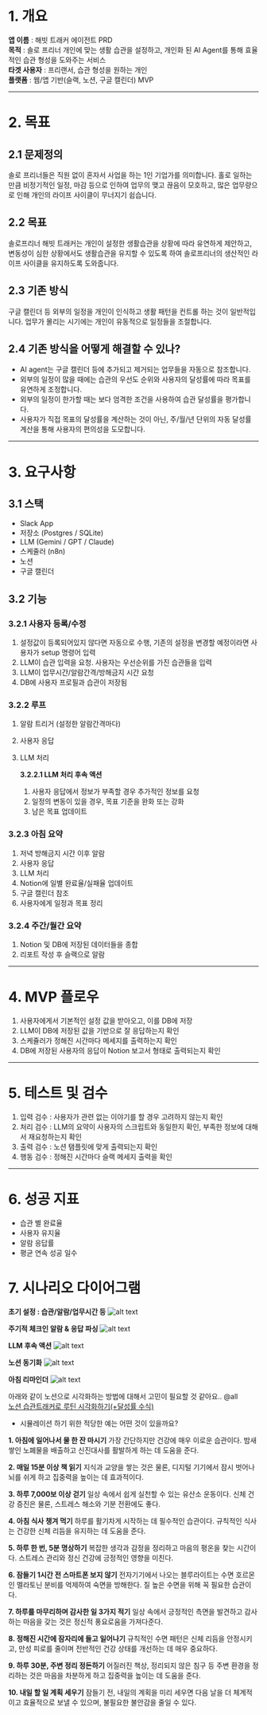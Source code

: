 # 1. 개요

**앱 이름** : 해빗 트래커 에이전트 PRD   
**목적** : 솔로 프리너 개인에 맞는 생활 습관을 설정하고, 개인화 된 AI Agent를 통해 효율적인 습관 형성을 도와주는 서비스   
**타겟 사용자** : 프리랜서, 습관 형성을 원하는 개인   
**플랫폼** : 웹/앱 기반(슬랙, 노션, 구글 캘린더) MVP   

---

# 2. 목표

## 2.1 문제정의

솔로 프리너들은 직원 없이 혼자서 사업을 하는 1인 기업가를 의미합니다.
홀로 일하는 만큼 비정기적인 일정, 마감 등으로 인하여 업무의 맺고 끊음이 모호하고, 많은 업무량으로 인해 개인의 라이프 사이클이 무너지기 쉽습니다.

## 2.2 목표

솔로프리너 해빗 트래커는 개인이 설정한 생활습관을 상황에 따라 유연하게 제안하고, 변동성이 심한 상황에서도 생활습관을 유지할 수 있도록 하여 솔로프리너의 생산적인 라이프 사이클을 유지하도록 도와줍니다.

## 2.3 기존 방식

구글 캘린더 등 외부의 일정을 개인이 인식하고 생활 패턴을 컨트롤 하는 것이 일반적입니다.
업무가 몰리는 시기에는 개인이 유동적으로 일정들을 조절합니다.

## 2.4 기존 방식을 어떻게 해결할 수 있나?

- AI agent는 구글 캘린더 등에 추가되고 제거되는 업무들을 자동으로 참조합니다.
- 외부의 일정이 많을 때에는 습관의 우선도 순위와 사용자의 달성률에 따라 목표를 유연하게 조정합니다.
- 외부의 일정이 한가할 때는 보다 엄격한 조건을 사용하여 습관 달성률을 평가합니다.
- 사용자가 직접 목표의 달성률을 계산하는 것이 아닌, 주/월/년 단위의 자동 달성률 계산을 통해 사용자의 편의성을 도모합니다.

---

# 3. 요구사항

## 3.1 스택

- Slack App
- 저장소 (Postgres / SQLite)
- LLM (Gemini / GPT / Claude)
- 스케줄러 (n8n)
- 노션
- 구글 캘린더

## 3.2 기능

### 3.2.1 사용자 등록/수정

1. 설정값이 등록되어있지 않다면 자동으로 수행, 기존의 설정을 변경할 예정이라면 사용자가 setup 명령어 입력
2. LLM이 습관 입력을 요청. 사용자는 우선순위를 가진 습관들을 입력
3. LLM이 업무시간/알람간격/방해금지 시간 요청
4. DB에 사용자 프로필과 습관이 저장됨

### 3.2.2 루프

1. 알람 트리거 (설정한 알람간격마다)
2. 사용자 응답
3. LLM 처리
    
    **3.2.2.1 LLM 처리 후속 액션**
    
    1. 사용자 응답에서 정보가 부족할 경우 추가적인 정보를 요청
    2. 일정의 변동이 있을 경우, 목표 기준을 완화 또는 강화
    3. 남은 목표 업데이트

### 3.2.3 아침 요약

1. 저녁 방해금지 시간 이후 알람
2. 사용자 응답
3. LLM 처리
4. Notion에 일별 완료율/실패율 업데이트
5. 구글 캘린더 참조
6. 사용자에게 일정과 목표 정리

### 3.2.4 주간/월간 요약

1. Notion 및 DB에 저장된 데이터들을 종합
2. 리포트 작성 후 슬랙으로 알람

---

# 4. MVP 플로우

1. 사용자에게서 기본적인 설정 값을 받아오고, 이를 DB에 저장
2. LLM이 DB에 저장된 값을 기반으로 잘 응답하는지 확인
3. 스케쥴러가 정해진 시간마다 메세지를 출력하는지 확인
4. DB에 저장된 사용자의 응답이 Notion 보고서 형태로 출력되는지 확인

---

# 5. 테스트 및 검수

1. 입력 검수 : 사용자가 관련 없는 이야기를 할 경우 고려하지 않는지 확인
2. 처리 검수 : LLM의 요약이 사용자의 스크립트와 동일한지 확인, 부족한 정보에 대해서 재요청하는지 확인
3. 출력 검수 : 노션 탬플릿에 맞게 출력되는지 확인
4. 행동 검수 : 정해진 시간마다 슬랙 메세지 출력을 확인

---

# 6. 성공 지표

- 습관 별 완료율
- 사용자 유지율
- 알람 응답률
- 평균 연속 성공 일수

# 7. 시나리오 다이어그램

**초기 설정 : 습관/알람/업무시간 등**
![alt text](image.png)

**주기적 체크인 알람 & 응답 파싱**
![alt text](image-2.png)

**LLM 후속 액션**
![alt text](image-3.png)

**노션 동기화**
![alt text](image-5.png)


**아침 리마인더**
![alt text](image-7.png)



아래와 같이 노션으로 시각화하는 방법에 대해서 고민이 필요할 것 같아요.. @all   
[노션 습관트래커로 루틴 시각화하기(+달성률 수식)](https://gongysd.com/visualize-routines-with-notion-habit-tracker?srsltid=AfmBOorWYLQQMkNAdNjyZRS5MUFBG3GUyoI2ZBNrvGJFZxa8jdzzJ4xi)





- 시뮬레이션 하기 위한 적당한 예는 어떤 것이 있을까요?   

**1. 아침에 일어나서 물 한 잔 마시기**
가장 간단하지만 건강에 매우 이로운 습관이다. 밤새 쌓인 노폐물을 배출하고 신진대사를 활발하게 하는 데 도움을 준다.

**2. 매일 15분 이상 책 읽기**
지식과 교양을 쌓는 것은 물론, 디지털 기기에서 잠시 벗어나 뇌를 쉬게 하고 집중력을 높이는 데 효과적이다.

**3. 하루 7,000보 이상 걷기**
일상 속에서 쉽게 실천할 수 있는 유산소 운동이다. 신체 건강 증진은 물론, 스트레스 해소와 기분 전환에도 좋다.

**4. 아침 식사 챙겨 먹기**
하루를 활기차게 시작하는 데 필수적인 습관이다. 규칙적인 식사는 건강한 신체 리듬을 유지하는 데 도움을 준다.

**5. 하루 한 번, 5분 명상하기**
복잡한 생각과 감정을 정리하고 마음의 평온을 찾는 시간이다. 스트레스 관리와 정신 건강에 긍정적인 영향을 미친다.

**6. 잠들기 1시간 전 스마트폰 보지 않기**
전자기기에서 나오는 블루라이트는 수면 호르몬인 멜라토닌 분비를 억제하여 숙면을 방해한다. 질 높은 수면을 위해 꼭 필요한 습관이다.

**7. 하루를 마무리하며 감사한 일 3가지 적기**
일상 속에서 긍정적인 측면을 발견하고 감사하는 마음을 갖는 것은 정신적 풍요로움을 가져다준다.

**8. 정해진 시간에 잠자리에 들고 일어나기**
규칙적인 수면 패턴은 신체 리듬을 안정시키고, 만성 피로를 줄이며 전반적인 건강 상태를 개선하는 데 매우 중요하다.

**9. 하루 30분, 주변 정리 정돈하기**
어질러진 책상, 정리되지 않은 침구 등 주변 환경을 정리하는 것은 마음을 차분하게 하고 집중력을 높이는 데 도움을 준다.

**10. 내일 할 일 계획 세우기**
잠들기 전, 내일의 계획을 미리 세우면 다음 날을 더 체계적이고 효율적으로 보낼 수 있으며, 불필요한 불안감을 줄일 수 있다.